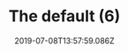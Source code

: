 ---
title: The default (6)
date: 2019-07-08T13:57:59.086Z
year: 2019
tags:
  - painting
  - theDefault
coverImage: /images/uploads/iriee_zamble-the_default-06.jpg
material: Acrylic on canvas
dimensions: 50 x 35 cm
---